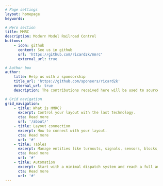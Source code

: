 ```yaml
---
# Page settings
layout: homepage
keywords:

# Hero section
title: MMRC
description: Modern Model Railroad Control
buttons:
    - icon: github
      content: See us in github
      url: 'https://github.com/ricard2k/mmrc'
      external_url: true

# Author box
author:
    title: Help us with a sponsorship
    title_url: 'https://github.com/sponsors/ricard2k'
    external_url: true
    description: The contributions received here will be used to source different railroad control systems to support connectivity with them.

# Grid navigation
grid_navigation:
    - title: What is MMRC?
      excerpt: Control your layout with the last technology.
      cta: Read more
      url: '/about/'
    - title: Layout connection
      excerpt: How to connect with your layout.
      cta: Read more
      url: '#'
    - title: Tables
      excerpt: Manage entities like turnouts, signals, sensors, blocks, paths...
      cta: Read more
      url: '#'
    - title: Automation
      excerpt: Start with a minimal dispatch system and reach a full automated running layout.
      cta: Read more
      url: '#'
---
```


